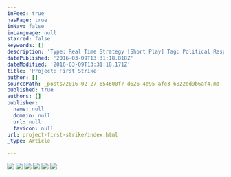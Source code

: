 ```yaml
---
inFeed: true
hasPage: true
inNav: false
inLanguage: null
starred: false
keywords: []
description: 'Type: Real Time Strategy [Short Play] Tag: Political Responsability: Game Programming Tech: Unity3d for iOS, Android, Steam Made @: Blindflugstudios'
datePublished: '2016-03-09T13:31:18.818Z'
dateModified: '2016-03-09T13:31:18.171Z'
title: 'Project: First Strike'
author: []
sourcePath: _posts/2016-02-27-654600f7-d626-4d95-afe3-6822dd9b6af4.md
published: true
authors: []
publisher:
  name: null
  domain: null
  url: null
  favicon: null
url: project-first-strike/index.html
_type: Article

---
```

![](https://s3-us-west-2.amazonaws.com/the-grid-img/p/368989b7f447b400e97345ef2adfb5bf74895b2f.jpg)
![](https://s3-us-west-2.amazonaws.com/the-grid-img/p/cc254b3ad5a2419c6fe26111eef73789c1cb3f75.jpg)
![](https://s3-us-west-2.amazonaws.com/the-grid-img/p/bb7bd5d4fcf34e0b6de1180064f146c455c73951.jpg)
![](https://s3-us-west-2.amazonaws.com/the-grid-img/p/c330e79346c18eff2908fc5633633162df1c1d29.jpg)
![](https://s3-us-west-2.amazonaws.com/the-grid-img/p/2ebc2afc690f5217c26ba073501fa0dd701686c3.jpg)
![](https://s3-us-west-2.amazonaws.com/the-grid-img/p/de1e920972b3cd72b88c47457f9c0891a7f54c4e.gif)